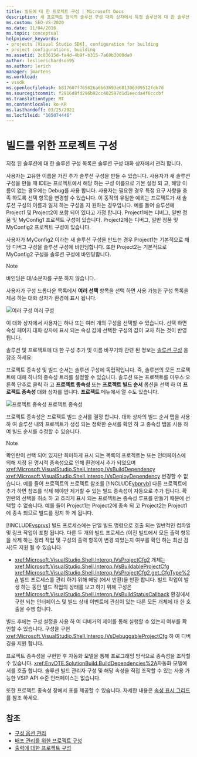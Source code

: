 ```yaml
---
title: 빌드에 대 한 프로젝트 구성 | Microsoft Docs
description: 새 프로젝트 형식의 솔루션 구성 대화 상자에서 특정 솔루션에 대 한 솔루션 구성 목록을 관리 하는 방법을 알아봅니다.
ms.custom: SEO-VS-2020
ms.date: 11/04/2016
ms.topic: conceptual
helpviewer_keywords:
- projects [Visual Studio SDK], configuration for building
- project configurations, building
ms.assetid: 2c83615d-fa4d-4b9f-b315-7a69b3000da0
author: leslierichardson95
ms.author: lerich
manager: jmartens
ms.workload:
- vssdk
ms.openlocfilehash: b817607f765626a6b63693e681306309512fdb7d
ms.sourcegitcommit: f2916d8fd296b92cc402597d1d1eecda4f6cccbf
ms.translationtype: MT
ms.contentlocale: ko-KR
ms.lasthandoff: 03/25/2021
ms.locfileid: "105074446"
---
```

# <a name="project-configuration-for-building"></a>빌드를 위한 프로젝트 구성
지정 된 솔루션에 대 한 솔루션 구성 목록은 솔루션 구성 대화 상자에서 관리 합니다.

 사용자는 고유한 이름을 가진 추가 솔루션 구성을 만들 수 있습니다. 사용자가 새 솔루션 구성을 만들 때 IDE는 프로젝트에서 해당 하는 구성 이름으로 기본 설정 되 고, 해당 이름이 없는 경우에는 Debug를 사용 합니다. 사용자는 필요한 경우 특정 요구 사항을 충족 하도록 선택 항목을 변경할 수 있습니다. 이 동작의 유일한 예외는 프로젝트가 새 솔루션 구성의 이름과 일치 하는 구성을 지 원하는 경우입니다. 예를 들어 솔루션에 Project1 및 Project2이 포함 되어 있다고 가정 합니다. Project1에는 디버그, 일반 정품 및 MyConfig1 프로젝트 구성이 있습니다. Project2에는 디버그, 일반 정품 및 MyConfig2 프로젝트 구성이 있습니다.

 사용자가 MyConfig2 이라는 새 솔루션 구성을 만드는 경우 Project1는 기본적으로 해당 디버그 구성을 솔루션 구성에 바인딩합니다. 또한 Project2는 기본적으로 MyConfig2 구성을 솔루션 구성에 바인딩합니다.

> [!NOTE]
> 바인딩은 대/소문자를 구분 하지 않습니다.

 사용자가 구성 드롭다운 목록에서 **여러 선택** 항목을 선택 하면 사용 가능한 구성 목록을 제공 하는 대화 상자가 환경에 표시 됩니다.

 ![여러 구성](../../extensibility/internals/media/vsmultiplecfgs.gif "vsMultipleCfgs") 여러 구성

 이 대화 상자에서 사용자는 하나 또는 여러 개의 구성을 선택할 수 있습니다. 선택 하면 속성 페이지 대화 상자에 표시 되는 속성 값에 선택한 구성의 값이 교차 하는 것이 반영 됩니다.

 솔루션 및 프로젝트에 대 한 구성 추가 및 이름 바꾸기와 관련 된 정보는 [솔루션 구성](../../extensibility/internals/solution-configuration.md) 을 참조 하세요.

 프로젝트 종속성 및 빌드 순서는 솔루션 구성에 독립적입니다. 즉, 솔루션의 모든 프로젝트에 대해 하나의 종속성 트리를 설정할 수 있습니다. 솔루션 또는 프로젝트를 마우스 오른쪽 단추로 클릭 하 고 **프로젝트 종속성** 또는 **프로젝트 빌드 순서** 옵션을 선택 하 여 **프로젝트 종속성** 대화 상자를 엽니다. **프로젝트** 메뉴에서 열 수도 있습니다.

 ![프로젝트 종속성](../../extensibility/internals/media/vsprojdependencies.gif "vsProjDependencies") 프로젝트 종속성

 프로젝트 종속성은 프로젝트 빌드 순서를 결정 합니다. 대화 상자의 빌드 순서 탭을 사용 하 여 솔루션 내의 프로젝트가 생성 되는 정확한 순서를 확인 하 고 종속성 탭을 사용 하 여 빌드 순서를 수정할 수 있습니다.

> [!NOTE]
> 확인란이 선택 되어 있지만 희미하게 표시 되는 목록의 프로젝트는 또는 인터페이스에 의해 지정 된 명시적 종속성으로 인해 환경에서 추가 되었으며 <xref:Microsoft.VisualStudio.Shell.Interop.IVsBuildDependency> <xref:Microsoft.VisualStudio.Shell.Interop.IVsDeployDependency> 변경할 수 없습니다. 예를 들어 프로젝트의 프로젝트 참조를 [!INCLUDE[vbprvb](../../code-quality/includes/vbprvb_md.md)] 다른 프로젝트에 추가 하면 참조를 삭제 해야만 제거할 수 있는 빌드 종속성이 자동으로 추가 됩니다. 확인란의 선택을 취소 하 고 흐리게 표시 되는 프로젝트는 종속성 루프를 만들기 때문에 선택할 수 없습니다. 예를 들어 Project1는 Project2에 종속 되 고 Project2는 Project1에 종속 되므로 빌드를 정지 하 게 됩니다.

 [!INCLUDE[vsprvs](../../code-quality/includes/vsprvs_md.md)] 빌드 프로세스에는 단일 빌드 명령으로 호출 되는 일반적인 컴파일 및 링크 작업이 포함 됩니다. 다른 두 개의 빌드 프로세스 (이전 빌드에서 모든 출력 항목을 삭제 하는 정리 작업 및 구성의 출력 항목이 변경 되었는지 여부를 확인 하는 최신 검사)도 지원 될 수 있습니다.

- <xref:Microsoft.VisualStudio.Shell.Interop.IVsProjectCfg2> 개체는 <xref:Microsoft.VisualStudio.Shell.Interop.IVsBuildableProjectCfg> <xref:Microsoft.VisualStudio.Shell.Interop.IVsProjectCfg2.get_CfgType%2A> 빌드 프로세스를 관리 하기 위해 해당 (에서 반환)을 반환 합니다. 빌드 작업이 발생 하는 동안 빌드 작업의 상태를 보고 하기 위해 구성은 <xref:Microsoft.VisualStudio.Shell.Interop.IVsBuildStatusCallback> 환경에서 구현 되는 인터페이스 및 빌드 상태 이벤트에 관심이 있는 다른 모든 개체에 대 한 호출을 수행 합니다.

 빌드 후에는 구성 설정을 사용 하 여 디버거의 제어를 통해 실행할 수 있는지 여부를 확인할 수 있습니다. 구성을 구현 <xref:Microsoft.VisualStudio.Shell.Interop.IVsDebuggableProjectCfg> 하 여 디버깅을 지원 합니다.

 프로젝트 종속성을 구현한 후 자동화 모델을 통해 프로그래밍 방식으로 종속성을 조작할 수 있습니다. <xref:EnvDTE.SolutionBuild.BuildDependencies%2A>자동화 모델에서를 호출 합니다. 솔루션 빌드 관리자 구성 및 해당 속성을 직접 조작할 수 있는 사용 가능한 VSIP API 수준 인터페이스는 없습니다.

 또한 프로젝트 종속성 창에서 표를 제공할 수 있습니다. 자세한 내용은 [속성 표시 그리드](../../extensibility/internals/properties-display-grid.md)를 참조 하세요.

## <a name="see-also"></a>참조
- [구성 옵션 관리](../../extensibility/internals/managing-configuration-options.md)
- [배포 관리를 위한 프로젝트 구성](../../extensibility/internals/project-configuration-for-managing-deployment.md)
- [출력에 대한 프로젝트 구성](../../extensibility/internals/project-configuration-for-output.md)
